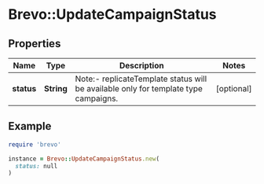 # Brevo::UpdateCampaignStatus

## Properties

| Name | Type | Description | Notes |
| ---- | ---- | ----------- | ----- |
| **status** | **String** | Note:- replicateTemplate status will be available only for template type campaigns. | [optional] |

## Example

```ruby
require 'brevo'

instance = Brevo::UpdateCampaignStatus.new(
  status: null
)
```


